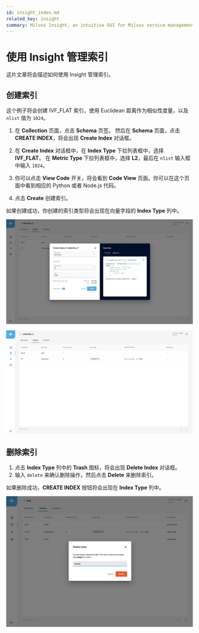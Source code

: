```yaml
---
id: insight_index.md
related_key: insight
summary: Milvus Insight, an intuitive GUI for Milvus service management.
---
```


# 使用 Insight 管理索引

这片文章将会描述如何使用 Insight 管理索引。

## 创建索引

这个例子将会创建 IVF_FLAT 索引，使用 Euclidean 距离作为相似性度量，以及 `nlist` 值为 `1024`。

1. 在 **Collection** 页面，点击 **Schema** 页签。 然后在 **Schema** 页面，点击 **CREATE INDEX**，将会出现 **Create Index** 对话框。

2. 在 **Create Index** 对话框中，在 **Index Type** 下拉列表框中，选择 **IVF_FLAT**， 在 **Metric Type** 下拉列表框中，选择 **L2**，最后在 `nlist` 输入框中输入 `1024`。

3. 你可以点击 **View Code** 开关，将会看到 **Code View** 页面。你可以在这个页面中看到相应的 Python 或者 Node.js 代码。

4. 点击 **Create** 创建索引。

如果创建成功，你创建的索引类型将会出现在向量字段的 **Index Type** 列中。

![Create Index](../../../../assets/insight_index1.png)

![Create Index](../../../../assets/insight_index2.png)

## 删除索引

1. 点击 **Index Type** 列中的 **Trash** 图标，将会出现 **Delete Index** 对话框。
2. 输入 `delete` 来确认删除操作，然后点击 **Delete** 来删除索引。

如果删除成功，**CREATE INDEX** 按钮将会出现在 **Index Type** 列中。

![Delete Index](../../../../assets/insight_index3.png)
